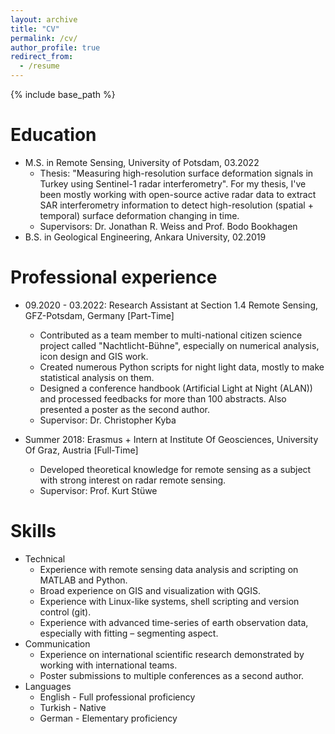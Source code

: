 ```yaml
---
layout: archive
title: "CV"
permalink: /cv/
author_profile: true
redirect_from:
  - /resume
---
```


{% include base_path %}


Education
======
* M.S. in Remote Sensing, University of Potsdam, 03.2022
  * Thesis: "Measuring high-resolution surface deformation signals in Turkey using Sentinel-1 radar interferometry". For my thesis, I've been mostly working with open-source active radar data to extract SAR interferometry information to detect high-resolution (spatial + temporal) surface deformation changing in time.
  * Supervisors: Dr. Jonathan R. Weiss and Prof. Bodo Bookhagen
* B.S. in Geological Engineering, Ankara University, 02.2019


Professional experience
======
* 09.2020 - 03.2022: Research Assistant at Section 1.4 Remote Sensing, GFZ-Potsdam, Germany [Part-Time]
  * Contributed as a team member to multi-national citizen science project called "Nachtlicht-Bühne", especially on numerical analysis, icon design and GIS work.
  * Created numerous Python scripts for night light data, mostly to make statistical analysis on them.
  * Designed a conference handbook (Artificial Light at Night (ALAN)) and processed feedbacks for more than 100 abstracts. Also presented a poster as the second author.
  * Supervisor: Dr. Christopher Kyba

* Summer 2018: Erasmus + Intern at Institute Of Geosciences, University Of Graz, Austria [Full-Time]
  * Developed theoretical knowledge for remote sensing as a subject with strong interest on radar remote sensing.
  * Supervisor: Prof. Kurt Stüwe
  
  
Skills
======
* Technical
  * Experience with remote sensing data analysis and scripting on MATLAB and Python.
  * Broad experience on GIS and visualization with QGIS.
  * Experience with Linux-like systems, shell scripting and version control (git).
  * Experience with advanced time-series of earth observation data, especially with fitting – segmenting aspect.
* Communication
  * Experience on international scientific research demonstrated by working with international teams. 
  * Poster submissions to multiple conferences as a second author.
* Languages
  * English - Full professional proficiency
  * Turkish - Native
  * German - Elementary proficiency